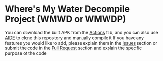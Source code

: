 # Where's My Water Decompile Project (WMWD or WMWDP)

You can download the built APK from the [Actions](https://github.com/TherCN/Where-is-My-Water/actions) tab, and you can also use [AIDE](https://android-ide.com) to clone this repository and manually compile it
If you have any features you would like to add, please explain them in the [Issues](https://github.com/TherCN/Where-is-My-Water/issues) section or submit the code in the [Pull Request](https://github.com/TherCN/Where-is-My-Water/pulls) section and explain the specific purpose of the code
